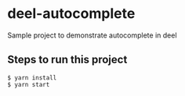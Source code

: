 # deel-autocomplete

Sample project to demonstrate autocomplete in deel

## Steps to run this project

```
$ yarn install
$ yarn start
```
